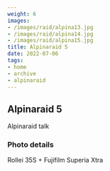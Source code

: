 ```yaml
---
weight: 6
images:
- /images/raid/alpina13.jpg
- /images/raid/alpina14.jpg
- /images/raid/alpina15.jpg
title: Alpinaraid 5
date: 2022-07-06
tags:
- home
- archive
- alpinaraid
---
```


## Alpinaraid 5

Alpinaraid talk

### Photo details

Rollei 35S + Fujifilm Superia Xtra

